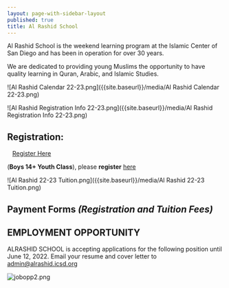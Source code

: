 ```yaml
---
layout: page-with-sidebar-layout
published: true
title: Al Rashid School
---
```

Al Rashid School is the weekend learning program at the Islamic Center of San Diego and has been in operation for over 30 years.

We are dedicated to providing young Muslims the opportunity to have quality learning in Quran, Arabic, and Islamic Studies.

![Al Rashid Calendar 22-23.png]({{site.baseurl}}/media/Al Rashid Calendar 22-23.png)

![Al Rashid Registration Info 22-23.png]({{site.baseurl}}/media/Al Rashid Registration Info 22-23.png)

## Registration: 
<div class="row pt-10 pb-2" >
  <div class="col-6 pb-3">
    <a class="btn btn-sm btn-success" href="https://docs.google.com/forms/d/e/1FAIpQLSdywww36QhNAfHkxe8K-z6RCTegDn0dLs3v1diQ4oGtATwAKA/formResponse" style="width: 100%;padding:12px;" target="_blank">Register Here</a>
  </div> 
</div>
 
(**Boys 14+ Youth Class**), please **register** [here](https://docs.google.com/forms/d/1-twfnHQFi55cU4XgF2LAnDmHEwBGHD74f-_WkR67NWA)

![Al Rashid 22-23 Tuition.png]({{site.baseurl}}/media/Al Rashid 22-23 Tuition.png)

## Payment Forms *(Registration and Tuition Fees)*

 <!-- <div class="row pt-10 pb-2">
 <div class="col-6 pb-3">
       <a class="btn btn-sm btn-success" href="https://goodbricks.org/cause/icsd.org/al-rashid-school-reg-2021-22" style="width: 100%;padding:12px;" target="_blank">Registration Fees</a>
  </div>
  <div class="col-6 pb-3">
         <a class="btn btn-sm btn-success" href="https://goodbricks.org/cause/icsd.org/al-rashid-school-virtual-academy-2021-22" style="width: 100%;padding:12px;" target="_blank">Tuition Fees</a>
  </div> 
 </div> -->
 
## EMPLOYMENT OPPORTUNITY	
ALRASHID SCHOOL is accepting applications for the following position until June 12, 2022. Email your resume and cover letter to admin@alrashid.icsd.org

![jobopp2.png]({{site.baseurl}}/media/jobopp2.png)
